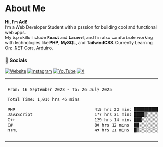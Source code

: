 # About Me

**Hi, I’m Adi!**  
I’m a Web Developer Student with a passion for building cool and functional web apps.  
My top skills include **React** and **Laravel**, and I’m also comfortable working with technologies like **PHP**, **MySQL**, and **TailwindCSS**.
Currently Learning On: .NET Core, Arduino.

### 🔗 Socials

[![Website](https://img.shields.io/badge/Website-Visit-blue?logo=google-chrome&style=flat-square)](https://adisalafudin-com.vercel.app/)
[![Instagram](https://img.shields.io/badge/Instagram-@adi.salafudin-E4405F?logo=instagram&logoColor=white&style=flat-square)](https://instagram.com/adi.salafudin)
[![YouTube](https://img.shields.io/badge/YouTube-Subscribe-FF0000?logo=youtube&logoColor=white&style=flat-square)](https://youtube.com/@adisalafudin)
[![X](https://img.shields.io/badge/X-@telotraash-000000?logo=x&logoColor=white&style=flat-square)](https://x.com/telotraash)

<table border="0">
 <tr>
  <td>
  
 
 <!--START_SECTION:waka-->

```txt
From: 16 September 2023 - To: 26 July 2025

Total Time: 1,016 hrs 46 mins

PHP                                415 hrs 22 mins ██████████░░░░░░░░░░░░░░░   40.42 %
JavaScript                         177 hrs 31 mins ████▒░░░░░░░░░░░░░░░░░░░░   17.28 %
C++                                129 hrs 14 mins ███░░░░░░░░░░░░░░░░░░░░░░   12.58 %
C#                                 80 hrs 12 mins  ██░░░░░░░░░░░░░░░░░░░░░░░   07.81 %
HTML                               49 hrs 21 mins  █▒░░░░░░░░░░░░░░░░░░░░░░░   04.80 %
```

<!--END_SECTION:waka-->
  </td>
    <td>
   <div align="start">
        <a href="https://open.spotify.com/user/dxso20he52f5d4ti73duavf95">
        <img width="200px" src="https://spotify-github-profile.kittinanx.com/api/view.svg?uid=dxso20he52f5d4ti73duavf95&cover_image=true&theme=default&show_offline=false&background_color=121212&interchange=false" alt="Spotify Now Playing">
    </a>
</div> 

  </td>
 </tr>

</table>





